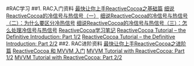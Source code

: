 #RAC学习
##1. RAC入门资料
[最快让你上手ReactiveCocoa之基础篇](http://www.jianshu.com/p/87ef6720a096)
[细说ReactiveCocoa的冷信号与热信号（一）](http://tech.meituan.com/talk-about-reactivecocoas-cold-signal-and-hot-signal-part-1.html)
[细说ReactiveCocoa的冷信号与热信号（二）：为什么要区分冷热信号](http://tech.meituan.com/talk-about-reactivecocoas-cold-signal-and-hot-signal-part-2.html)
[细说ReactiveCocoa的冷信号与热信号（三）：怎么处理冷信号与热信号](http://tech.meituan.com/talk-about-reactivecocoas-cold-signal-and-hot-signal-part-3.html)
[ReactiveCocoa学习笔记](http://yulingtianxia.com/blog/2014/07/29/reactivecocoa/)
[ReactiveCocoa Tutorial – the Definitive Introduction: Part 1/2](http://southpeak.github.io/blog/2014/08/02/reactivecocoazhi-nan-%5B?%5D-:xin-hao/)
[ReactiveCocoa Tutorial – the Definitive Introduction: Part 2/2](http://southpeak.github.io/blog/2014/08/02/reactivecocoazhi-nan-er-:twittersou-suo-shi-li/)
##2. RAC进阶资料
[最快让你上手ReactiveCocoa之进阶篇](http://www.jianshu.com/p/e10e5ca413b7)
[ReactiveCocoa 和 MVVM 入门](http://yulingtianxia.com/blog/2015/05/21/ReactiveCocoa-and-MVVM-an-Introduction/)
[MVVM Tutorial with ReactiveCocoa: Part 1/2](http://southpeak.github.io/blog/2014/08/08/mvvmzhi-nan-yi-:flickrsou-suo-shi-li/)
[MVVM Tutorial with ReactiveCocoa: Part 2/2](http://southpeak.github.io/blog/2014/08/12/mvvmzhi-nan-er-:flickrsou-suo-shen-ru/)